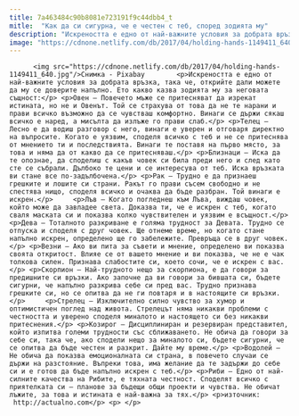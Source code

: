 ```yaml
---
title: 7a463484c90b8081e723191f9c44dbb4_t
mitle:  "Как да си сигурна, че е честен с теб, според зодията му"
description: "Искреността е едно от най-важните условия за добрата връзка, така че, открийте дали можете да му се доверите напълно. Ето какво казва зодията му за неговата същност: Овен – Повечето мъже се притесняват да изрекат истината, но не и Овенът. Той се страхува от това да не те нарани и прави всичко възможно да се …"
image: "https://cdnone.netlify.com/db/2017/04/holding-hands-1149411_640.jpg"
---
```


          <img src="https://cdnone.netlify.com/db/2017/04/holding-hands-1149411_640.jpg"/>Снимка - Pixabay        <p>Искреността е едно от най-важните условия за добрата връзка, така че, открийте дали можете да му се доверите напълно. Ето какво казва зодията му за неговата същност:</p> <p>Овен – Повечето мъже се притесняват да изрекат истината, но не и Овенът. Той се страхува от това да не те нарани и прави всичко възможно да се чувстваш комфортно. Винаги се държи сякаш всичко е наред, а мисълта да излъже го прави слаб.</p> <p>Телец – Лесно е да водиш разговор с него, винаги е уверен и отговаря директно на въпросите. Когато е уязвим, споделя всичко с теб и не се притеснява от мнението ти и последствията. Винаги те поставя на първо място, за това и няма да от какво да се притесняваш.</p> <p>Близнаци – Иска да те опознае, да споделиш с какъв човек си била преди него и след като сте се събрали. Дълбоко те цени и се интересува от теб. Иска връзката ви стане все по-задълбочена.</p> <p>Рак – Трудно е да признаеш грешките и лошите си страни. Ракът го прави съсем свободно и не спестява нищо, споделя всичко и очаква да бъде разбран. Той винаги е искрен.</p>     <p>Лъв – Когато погледнеш към Лъва, виждаш човек, който може да завладее света. Доказва ти, че е искрен с теб, когато сваля маската си и показва колко чувствителен и уязвим е всъщност.</p> <p>Дева – Тоталното разкриване е голяма трудност за Девата. Трудно се отпуска и споделя с друг човек. Ще отнеме време, но когато стане напълно искрен, определено ще го забележите. Превръща се в друг човек.</p> <p>Везни – Ако ви пита за съвети и мнение, определено ви показва своята откритост. Влияе се от вашето мнение и ви показва, че не е чак толкова силен. Признава слабостите си, което сочи, че е искрен с вас.</p> <p>Скорпион – Най-трудното нещо за скорпиона, е да говори за предишните си връзки. Ако започне да ви говори за бившата си, бъдете сигурни, че напълно разкрива себе си пред вас. Трудно признава грешките си, но се опитва да не ги повтаря и в настоящите си връзки.</p>     <p>Стрелец – Изключително силно чувство за хумор и оптимистичен поглед над живота. Стрелецът няма никакви проблеми с честността и уверено споделя миналото и настоящето си без никакви притеснения.</p> <p>Козирог – Дисциплиниран и резервиран представител, който изпитва големи трудности със сближаването. Не обича да говори за себе си, така че, ако сподели нещо за миналото си, бъдете сигурни, че се опитва да бъде честен и разкрит. Дайте му време.</p> <p>Водолей – Не обича да показва емоционалната си страна, в повечето случаи се държи на разстояние. Въпреки това, има желание да те задържи до себе си и е готов да бъде напълно искрен с теб.</p> <p>Риби – Едно от най-силните качества на Рибите, е тяхната честност. Споделят всичко с приятелката си – планове за бъдещи общи проекти и чувства. Не обичат лъжите, за това и истината е най-важна за тях.</p> <p>източник:  http://actualno.com</p> <p> </p>        